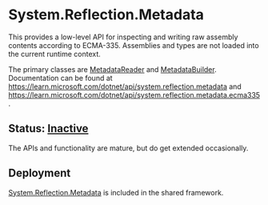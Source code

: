 # System.Reflection.Metadata
This provides a low-level API for inspecting and writing raw assembly contents according to ECMA-335. Assemblies and types are not loaded into the current runtime context.

The primary classes are [MetadataReader](https://learn.microsoft.com/dotnet/api/system.reflection.metadata.metadatareader) and [MetadataBuilder](https://learn.microsoft.com/dotnet/api/system.reflection.metadata.ecma335.metadatabuilder). Documentation can be found at https://learn.microsoft.com/dotnet/api/system.reflection.metadata and https://learn.microsoft.com/dotnet/api/system.reflection.metadata.ecma335.

## Status: [Inactive](../../libraries/README.md#development-statuses)
The APIs and functionality are mature, but do get extended occasionally.

## Deployment
[System.Reflection.Metadata](https://www.nuget.org/packages/System.Reflection.Metadata) is included in the shared framework.
